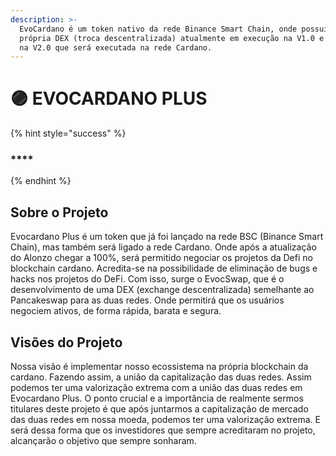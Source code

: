 ```yaml
---
description: >-
  EvoCardano é um token nativo da rede Binance Smart Chain, onde possui sua
  própria DEX (troca descentralizada) atualmente em execução na V1.0 e em breve
  na V2.0 que será executada na rede Cardano.
---
```


# 🟣 EVOCARDANO PLUS

{% hint style="success" %}
### ****
{% endhint %}

## Sobre o Projeto

Evocardano Plus é um token que já foi lançado na rede BSC (Binance Smart Chain), mas também será ligado a rede Cardano. Onde após a atualização do Alonzo chegar a 100%, será permitido negociar os projetos da Defi no blockchain cardano. Acredita-se na possibilidade de eliminação de bugs e hacks nos projetos do DeFi. Com isso, surge o EvocSwap, que é o desenvolvimento de uma DEX (exchange descentralizada) semelhante ao Pancakeswap  para as duas redes. Onde permitirá que os usuários negociem ativos, de forma rápida, barata e segura.

&#x20;

## Visões do Projeto

Nossa visão é implementar nosso ecossistema na própria blockchain da cardano. Fazendo assim, a união da capitalização das duas redes. Assim podemos ter uma valorização extrema com a união das duas redes em Evocardano Plus. O ponto crucial e a importância de realmente sermos titulares deste projeto é que após juntarmos a capitalização de mercado das duas redes em nossa moeda, podemos ter uma valorização extrema. E será dessa forma que os investidores que sempre acreditaram no projeto, alcançarão o objetivo que sempre sonharam.

